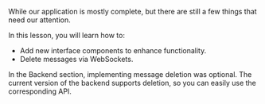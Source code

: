 While our application is mostly complete, but there are still a few things that need our attention.

In this lesson, you will learn how to:
- Add new interface components to enhance functionality.
- Delete messages via WebSockets.

In the Backend section, implementing message deletion was optional.
The current version of the backend supports deletion, so you can easily use the corresponding API.
